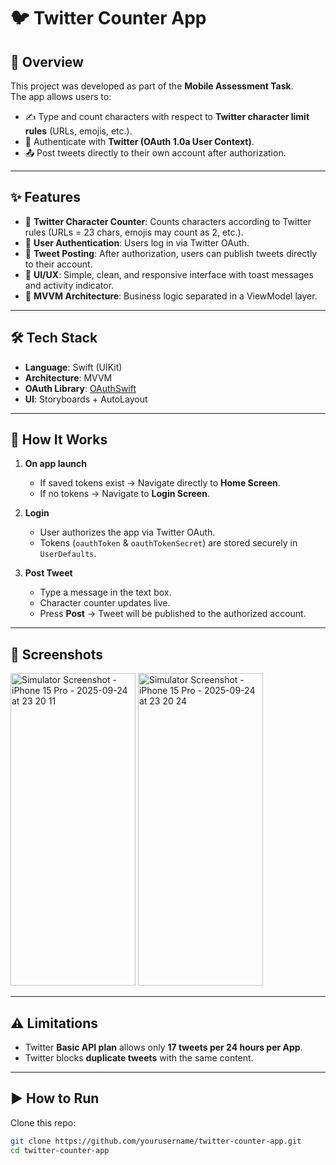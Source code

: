 # 🐦 Twitter Counter App  

## 📌 Overview  
This project was developed as part of the **Mobile Assessment Task**.  
The app allows users to:  

- ✍️ Type and count characters with respect to **Twitter character limit rules** (URLs, emojis, etc.).  
- 🔑 Authenticate with **Twitter (OAuth 1.0a User Context)**.  
- 📤 Post tweets directly to their own account after authorization.  

---

## ✨ Features  
- 🧮 **Twitter Character Counter**: Counts characters according to Twitter rules (URLs = 23 chars, emojis may count as 2, etc.).  
- 👤 **User Authentication**: Users log in via Twitter OAuth.  
- 🚀 **Tweet Posting**: After authorization, users can publish tweets directly to their account.  
- 🎨 **UI/UX**: Simple, clean, and responsive interface with toast messages and activity indicator.  
- 🧩 **MVVM Architecture**: Business logic separated in a ViewModel layer.  

---

## 🛠️ Tech Stack  
- **Language**: Swift (UIKit)  
- **Architecture**: MVVM  
- **OAuth Library**: [OAuthSwift](https://github.com/OAuthSwift/OAuthSwift)  
- **UI**: Storyboards + AutoLayout  

---

## 🚀 How It Works  
1. **On app launch**  
   - If saved tokens exist → Navigate directly to **Home Screen**.  
   - If no tokens → Navigate to **Login Screen**.  

2. **Login**  
   - User authorizes the app via Twitter OAuth.  
   - Tokens (`oauthToken` & `oauthTokenSecret`) are stored securely in `UserDefaults`.  

3. **Post Tweet**  
   - Type a message in the text box.  
   - Character counter updates live.  
   - Press **Post** → Tweet will be published to the authorized account.  

---

## 📸 Screenshots  
  <img width="200" height="500" alt="Simulator Screenshot - iPhone 15 Pro - 2025-09-24 at 23 20 11" src="https://github.com/user-attachments/assets/66c5d0c0-b240-462c-964f-3d173865a6d7" />
<img width="200" height="500" alt="Simulator Screenshot - iPhone 15 Pro - 2025-09-24 at 23 20 24" src="https://github.com/user-attachments/assets/4f4bcdf0-17f0-461d-bf4c-8721f8293804" />


---

## ⚠️ Limitations  
- Twitter **Basic API plan** allows only **17 tweets per 24 hours per App**.  
- Twitter blocks **duplicate tweets** with the same content.  

---

## ▶️ How to Run  
Clone this repo:  

```bash
git clone https://github.com/yourusername/twitter-counter-app.git
cd twitter-counter-app
